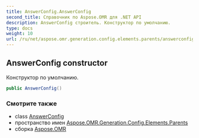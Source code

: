 ```yaml
---
title: AnswerConfig.AnswerConfig
second_title: Справочник по Aspose.OMR для .NET API
description: AnswerConfig строитель. Конструктор по умолчанию.
type: docs
weight: 10
url: /ru/net/aspose.omr.generation.config.elements.parents/answerconfig/answerconfig/
---
```

## AnswerConfig constructor

Конструктор по умолчанию.

```csharp
public AnswerConfig()
```

### Смотрите также

* class [AnswerConfig](../)
* пространство имен [Aspose.OMR.Generation.Config.Elements.Parents](../../answerconfig/)
* сборка [Aspose.OMR](../../../)


